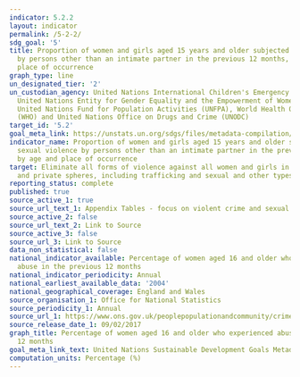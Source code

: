 ```yaml
---
indicator: 5.2.2
layout: indicator
permalink: /5-2-2/
sdg_goal: '5'
title: Proportion of women and girls aged 15 years and older subjected to sexual violence
  by persons other than an intimate partner in the previous 12 months, by age and
  place of occurrence
graph_type: line
un_designated_tier: '2'
un_custodian_agency: United Nations International Children's Emergency Fund (UNICEF),
  United Nations Entity for Gender Equality and the Empowerment of Women (UN Women),
  United Nations Fund for Population Activities (UNFPA), World Health Organization
  (WHO) and United Nations Office on Drugs and Crime (UNODC)
target_id: '5.2'
goal_meta_link: https://unstats.un.org/sdgs/files/metadata-compilation/Metadata-Goal-5.pdf
indicator_name: Proportion of women and girls aged 15 years and older subjected to
  sexual violence by persons other than an intimate partner in the previous 12 months,
  by age and place of occurrence
target: Eliminate all forms of violence against all women and girls in the public
  and private spheres, including trafficking and sexual and other types of exploitation
reporting_status: complete
published: true
source_active_1: true
source_url_text_1: Appendix Tables - focus on violent crime and sexual offences
source_active_2: false
source_url_text_2: Link to Source
source_active_3: false
source_url_3: Link to Source
data_non_statistical: false
national_indicator_available: Percentage of women aged 16 and older who experienced
  abuse in the previous 12 months
national_indicator_periodicity: Annual
national_earliest_available_data: '2004'
national_geographical_coverage: England and Wales
source_organisation_1: Office for National Statistics
source_periodicity_1: Annual
source_url_1: https://www.ons.gov.uk/peoplepopulationandcommunity/crimeandjustice/datasets/appendixtablesfocusonviolentcrimeandsexualoffences
source_release_date_1: 09/02/2017
graph_title: Percentage of women aged 16 and older who experienced abuse in the previous
  12 months
goal_meta_link_text: United Nations Sustainable Development Goals Metadata (pdf 634kB)
computation_units: Percentage (%)
---
```

